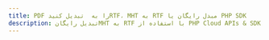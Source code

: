 ---title: PDF را به  تبدیل کنیدRTF، MHT به RTF مبدل رایگان یا PHP SDKdescription: تبدیل رایگانMHT به RTF با استفاده از PHP Cloud APIs & SDK همچنین اسناد PDF را در Cloud ایجاد، ویرایش و رندر کنید.---